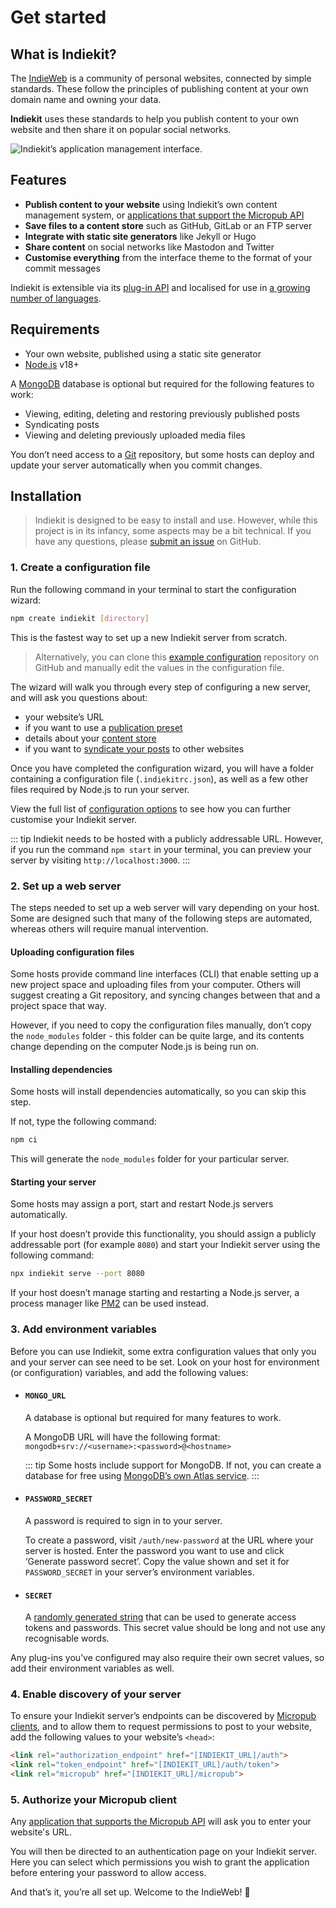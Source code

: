 # Get started

## What is Indiekit?

The [IndieWeb](https://indieweb.org) is a community of personal websites, connected by simple standards. These follow the principles of publishing content at your own domain name and owning your data.

**Indiekit** uses these standards to help you publish content to your own website and then share it on popular social networks.

<picture>
  <source srcset="/interface-dark.png" media="(prefers-color-scheme: dark)">
  <img src="/interface-light.png" alt="Indiekit’s application management interface.">
</picture>

## Features

- **Publish content to your website** using Indiekit’s own content management system, or [applications that support the Micropub API](clients.md)
- **Save files to a content store** such as GitHub, GitLab or an FTP server
- **Integrate with static site generators** like Jekyll or Hugo
- **Share content** on social networks like Mastodon and Twitter
- **Customise everything** from the interface theme to the format of your commit messages

Indiekit is extensible via its [plug-in API](plugins/api/index.md) and localised for use in [a growing number of languages](configuration/localisation.md).

## Requirements

- Your own website, published using a static site generator
- [Node.js](https://nodejs.org) v18+

A [MongoDB](https://www.mongodb.com) database is optional but required for the following features to work:

- Viewing, editing, deleting and restoring previously published posts
- Syndicating posts
- Viewing and deleting previously uploaded media files

You don’t need access to a [Git](https://git-scm.com) repository, but some hosts can deploy and update your server automatically when you commit changes.

## Installation

> Indiekit is designed to be easy to install and use. However, while this project is in its infancy, some aspects may be a bit technical. If you have any questions, please [submit an issue](https://github.com/getindiekit/indiekit/issues) on GitHub.

### 1. Create a configuration file

Run the following command in your terminal to start the configuration wizard:

```sh
npm create indiekit [directory]
```

This is the fastest way to set up a new Indiekit server from scratch.

> Alternatively, you can clone this [example configuration](https://github.com/getindiekit/example-config) repository on GitHub and manually edit the values in the configuration file.

The wizard will walk you through every step of configuring a new server, and will ask you questions about:

- your website’s URL
- if you want to use a [publication preset](concepts.md#publication-preset)
- details about your [content store](concepts.md#content-store)
- if you want to [syndicate your posts](concepts.md#syndicator) to other websites

Once you have completed the configuration wizard, you will have a folder containing a configuration file (`.indiekitrc.json`), as well as a few other files required by Node.js to run your server.

View the full list of [configuration options](configuration/index.md) to see how you can further customise your Indiekit server.

::: tip
Indiekit needs to be hosted with a publicly addressable URL. However, if you run the command `npm start` in your terminal, you can preview your server by visiting `http://localhost:3000`.
:::

### 2. Set up a web server

The steps needed to set up a web server will vary depending on your host. Some are designed such that many of the following steps are automated, whereas others will require manual intervention.

#### Uploading configuration files

Some hosts provide command line interfaces (CLI) that enable setting up a new project space and uploading files from your computer. Others will suggest creating a Git repository, and syncing changes between that and a project space that way.

However, if you need to copy the configuration files manually, don’t copy the `node_modules` folder - this folder can be quite large, and its contents change depending on the computer Node.js is being run on.

#### Installing dependencies

Some hosts will install dependencies automatically, so you can skip this step.

If not, type the following command:

```sh
npm ci
```

This will generate the `node_modules` folder for your particular server.

#### Starting your server

Some hosts may assign a port, start and restart Node.js servers automatically.

If your host doesn’t provide this functionality, you should assign a publicly addressable port (for example `8080`) and start your Indiekit server using the following command:

```sh
npx indiekit serve --port 8080
```

If your host doesn’t manage starting and restarting a Node.js server, a process manager like [PM2](https://pm2.keymetrics.io) can be used instead.

### 3. Add environment variables

Before you can use Indiekit, some extra configuration values that only you and your server can see need to be set. Look on your host for environment (or configuration) variables, and add the following values:

- #### `MONGO_URL`

  A database is optional but required for many features to work.

  A MongoDB URL will have the following format: `mongodb+srv://<username>:<password>@<hostname>`

  ::: tip
  Some hosts include support for MongoDB. If not, you can create a database for free using [MongoDB’s own Atlas service](https://www.mongodb.com/atlas).
  :::

- #### `PASSWORD_SECRET`

  A password is required to sign in to your server.

  To create a password, visit `/auth/new-password` at the URL where your server is hosted. Enter the password you want to use and click ‘Generate password secret’. Copy the value shown and set it for `PASSWORD_SECRET` in your server’s environment variables.

- #### `SECRET`

  A [randomly generated string](https://generate-random.org/string-generator) that can be used to generate access tokens and passwords. This secret value should be long and not use any recognisable words.

Any plug-ins you’ve configured may also require their own secret values, so add their environment variables as well.

### 4. Enable discovery of your server

To ensure your Indiekit server’s endpoints can be discovered by [Micropub clients](clients.md), and to allow them to request permissions to post to your website, add the following values to your website’s `<head>`:

```html
<link rel="authorization_endpoint" href="[INDIEKIT_URL]/auth">
<link rel="token_endpoint" href="[INDIEKIT_URL]/auth/token">
<link rel="micropub" href="[INDIEKIT_URL]/micropub">
```

### 5. Authorize your Micropub client

Any [application that supports the Micropub API](clients.md) will ask you to enter your website's URL.

You will then be directed to an authentication page on your Indiekit server. Here you can select which permissions you wish to grant the application before entering your password to allow access.

And that’s it, you’re all set up. Welcome to the IndieWeb! :tada:
